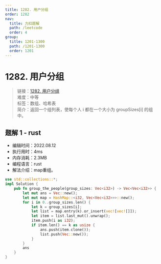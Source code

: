 ```yaml
---
title: 1282. 用户分组
order: 1282
nav:
  title: 力扣题解
  path: /leetcode
  order: 4
group:
  title: 1201-1300
  path: /1201-1300
  order: 1201
---
```


# 1282. 用户分组
    
> 链接：[1282. 用户分组](https://leetcode.cn/problems/group-the-people-given-the-group-size-they-belong-to/)  
> 难度：中等  
> 标签：数组、哈希表  
> 简介：返回一个组列表，使每个人 i 都在一个大小为 groupSizes[i] 的组中。
      
## 题解 1 - rust
- 编辑时间：2022.08.12
- 执行用时：4ms
- 内存消耗：2.3MB
- 编程语言：rust
- 解法介绍：map重组。
```rust
use std::collections::*;
impl Solution {
    pub fn group_the_people(group_sizes: Vec<i32>) -> Vec<Vec<i32>> {
        let mut ans = Vec::new();
        let mut map = HashMap::<i32, Vec<Vec<i32>>>::new();
        for i in 0..group_sizes.len() {
            let k = group_sizes[i];
            let list = map.entry(k).or_insert(vec![vec![]]);
            let item = list.last_mut().unwrap();
            item.push(i as i32);
            if item.len() == k as usize {
                ans.push(item.clone());
                list.push(Vec::new());
            }
        }
        ans
    }
}
```

      